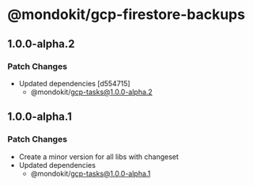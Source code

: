 # @mondokit/gcp-firestore-backups

## 1.0.0-alpha.2

### Patch Changes

- Updated dependencies [d554715]
  - @mondokit/gcp-tasks@1.0.0-alpha.2

## 1.0.0-alpha.1

### Patch Changes

- Create a minor version for all libs with changeset
- Updated dependencies
  - @mondokit/gcp-tasks@1.0.0-alpha.1
